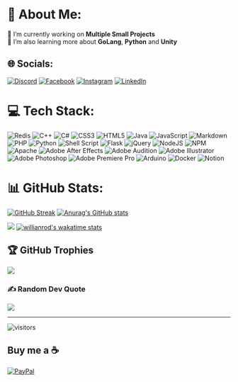 # 💫 About Me:
🔭 I’m currently working on **Multiple Small Projects**<br>🌱 I’m also learning more about **GoLang**, **Python** and **Unity**<br>


## 🌐 Socials:
[![Discord](https://img.shields.io/badge/Discord-%237289DA.svg?logo=discord&logoColor=white)](https://discord.gg/z8MHqtwXpk) [![Facebook](https://img.shields.io/badge/Facebook-%231877F2.svg?logo=Facebook&logoColor=white)](https://facebook.com/ayham.alali.11) [![Instagram](https://img.shields.io/badge/Instagram-%23E4405F.svg?logo=Instagram&logoColor=white)](https://instagram.com/ayham.alali.11) [![LinkedIn](https://img.shields.io/badge/LinkedIn-%230077B5.svg?logo=linkedin&logoColor=white)](https://linkedin.com/in/ayhamalali) 

# 💻 Tech Stack:
![Redis](https://img.shields.io/badge/redis-%23DD0031.svg?style=for-the-badge&logo=redis&logoColor=white) ![C++](https://img.shields.io/badge/c++-%2300599C.svg?style=for-the-badge&logo=c%2B%2B&logoColor=white) ![C#](https://img.shields.io/badge/c%23-%23239120.svg?style=for-the-badge&logo=c-sharp&logoColor=white) ![CSS3](https://img.shields.io/badge/css3-%231572B6.svg?style=for-the-badge&logo=css3&logoColor=white) ![HTML5](https://img.shields.io/badge/html5-%23E34F26.svg?style=for-the-badge&logo=html5&logoColor=white) ![Java](https://img.shields.io/badge/java-%23ED8B00.svg?style=for-the-badge&logo=java&logoColor=white) ![JavaScript](https://img.shields.io/badge/javascript-%23323330.svg?style=for-the-badge&logo=javascript&logoColor=%23F7DF1E) ![Markdown](https://img.shields.io/badge/markdown-%23000000.svg?style=for-the-badge&logo=markdown&logoColor=white) ![PHP](https://img.shields.io/badge/php-%23777BB4.svg?style=for-the-badge&logo=php&logoColor=white) ![Python](https://img.shields.io/badge/python-3670A0?style=for-the-badge&logo=python&logoColor=ffdd54) ![Shell Script](https://img.shields.io/badge/shell_script-%23121011.svg?style=for-the-badge&logo=gnu-bash&logoColor=white) ![Flask](https://img.shields.io/badge/flask-%23000.svg?style=for-the-badge&logo=flask&logoColor=white) ![jQuery](https://img.shields.io/badge/jquery-%230769AD.svg?style=for-the-badge&logo=jquery&logoColor=white) ![NodeJS](https://img.shields.io/badge/node.js-6DA55F?style=for-the-badge&logo=node.js&logoColor=white) ![NPM](https://img.shields.io/badge/NPM-%23000000.svg?style=for-the-badge&logo=npm&logoColor=white) ![Apache](https://img.shields.io/badge/apache-%23D42029.svg?style=for-the-badge&logo=apache&logoColor=white) ![Adobe After Effects](https://img.shields.io/badge/Adobe%20After%20Effects-9999FF.svg?style=for-the-badge&logo=Adobe%20After%20Effects&logoColor=white) ![Adobe Audition](https://img.shields.io/badge/Adobe%20Audition-9999FF.svg?style=for-the-badge&logo=Adobe%20Audition&logoColor=white) ![Adobe Illustrator](https://img.shields.io/badge/adobeillustrator-%23FF9A00.svg?style=for-the-badge&logo=adobeillustrator&logoColor=white) ![Adobe Photoshop](https://img.shields.io/badge/adobephotoshop-%2331A8FF.svg?style=for-the-badge&logo=adobephotoshop&logoColor=white) ![Adobe Premiere Pro](https://img.shields.io/badge/Adobe%20Premiere%20Pro-9999FF.svg?style=for-the-badge&logo=Adobe%20Premiere%20Pro&logoColor=white) ![Arduino](https://img.shields.io/badge/-Arduino-00979D?style=for-the-badge&logo=Arduino&logoColor=white) ![Docker](https://img.shields.io/badge/docker-%230db7ed.svg?style=for-the-badge&logo=docker&logoColor=white) ![Notion](https://img.shields.io/badge/Notion-%23000000.svg?style=for-the-badge&logo=notion&logoColor=white)

# 📊 GitHub Stats:

[![GitHub Streak](http://github-readme-streak-stats.herokuapp.com?user=AyhamAl-Ali&theme=merko)](https://www.opg4mers.com)
[![Anurag's GitHub stats](https://github-readme-stats.vercel.app/api?username=AyhamAl-Ali&count_private=true&show_icons=true&theme=merko&include_all_commits=true)](https://www.opg4mers.com)

![](https://github-readme-stats.vercel.app/api/top-langs/?username=ayhamal-ali&theme=merko&hide_border=false&include_all_commits=true&count_private=true&layout=compact)
[![willianrod's wakatime stats](https://github-readme-stats.vercel.app/api/wakatime?username=ayhamalali&langs_count=8&layout=compact&theme=merko)](https://github.com/anuraghazra/github-readme-stats)

## 🏆 GitHub Trophies
![](https://github-profile-trophy.vercel.app/?username=ayhamal-ali&theme=radical&no-frame=true&no-bg=false&margin-w=4)

### ✍️ Random Dev Quote
![](https://quotes-github-readme.vercel.app/api?type=horizontal&theme=merko)

---
![visitors](https://visitor-badge.glitch.me/badge?page_id=AyhamAl-Ali.AyhamAl-Ali)

  ## Buy me a ☕
  [![PayPal](https://img.shields.io/badge/PayPal-00457C?style=for-the-badge&logo=paypal&logoColor=white)](https://paypal.me/ayhamalali) 

  
<!-- Proudly created with GPRM ( https://gprm.itsvg.in ) -->
